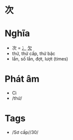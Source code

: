 # 次

# Nghĩa
* 次 = [冫](冫.md) [欠](欠.md)
* thứ, thứ cấp, thứ bậc
* lần, số lần, đợt, lượt (times)

# Phát âm
* Cì
*  /thứ/

# Tags
* /Sơ cấp//30/

<script>window.HANZI_FIELD='次';</script>
